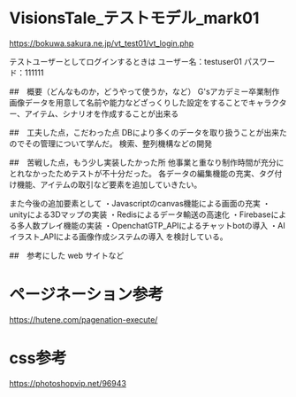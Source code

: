 <!-- readme.md -->
# VisionsTale_テストモデル_mark01
https://bokuwa.sakura.ne.jp/vt_test01/vt_login.php

テストユーザーとしてログインするときは
ユーザー名：testuser01
パスワード：111111

##　概要（どんなものか，どうやって使うか，など）
G'sアカデミー卒業制作
画像データを用意して名前や能力などざっくりした設定をすることでキャラクター、アイテム、シナリオを作成することが出来る

##　工夫した点，こだわった点
DBにより多くのデータを取り扱うことが出来たのでその管理について学んだ。
検索、整列機構などの開発

##　苦戦した点，もう少し実装したかった所
他事業と重なり制作時間が充分にとれなかったためテストが不十分だった。
各データの編集機能の充実、タグ付け機能、アイテムの取引など要素を追加していきたい。

また今後の追加要素として
・Javascriptのcanvas機能による画面の充実
・unityによる3Dマップの実装
・Redisによるデータ輸送の高速化
・Firebaseによる多人数プレイ機能の実装
・OpenchatGTP_APIによるチャットbotの導入
・AIイラスト_APIによる画像作成システムの導入
を検討している。

##　参考にした web サイトなど
# ページネーション参考
https://hutene.com/pagenation-execute/
# css参考
https://photoshopvip.net/96943
